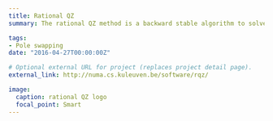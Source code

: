 ```yaml
---
title: Rational QZ
summary: The rational QZ method is a backward stable algorithm to solve the dense, unsymmetric generalized eigenvalue problem with a pole swapping approach. 

tags:
- Pole swapping
date: "2016-04-27T00:00:00Z"

# Optional external URL for project (replaces project detail page).
external_link: http://numa.cs.kuleuven.be/software/rqz/

image:
  caption: rational QZ logo
  focal_point: Smart
---
```

